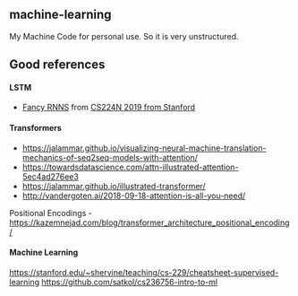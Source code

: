 ## machine-learning
My Machine Code for personal use. So it is very unstructured. 

## Good references

#### LSTM
- [Fancy RNNS](https://web.stanford.edu/class/archive/cs/cs224n/cs224n.1194/slides/cs224n-2019-lecture07-fancy-rnn.pdf) from [CS224N 2019 from Stanford](https://web.stanford.edu/class/archive/cs/cs224n/cs224n.1194/)

#### Transformers
 - https://jalammar.github.io/visualizing-neural-machine-translation-mechanics-of-seq2seq-models-with-attention/
 - https://towardsdatascience.com/attn-illustrated-attention-5ec4ad276ee3
 - https://jalammar.github.io/illustrated-transformer/
 - http://vandergoten.ai/2018-09-18-attention-is-all-you-need/
 
Positional Encodings - https://kazemnejad.com/blog/transformer_architecture_positional_encoding/

#### Machine Learning
https://stanford.edu/~shervine/teaching/cs-229/cheatsheet-supervised-learning
https://github.com/satkol/cs236756-intro-to-ml



